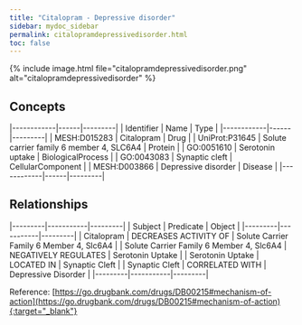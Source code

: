 ```yaml
---
title: "Citalopram - Depressive disorder"
sidebar: mydoc_sidebar
permalink: citalopramdepressivedisorder.html
toc: false 
---
```


{% include image.html file="citalopramdepressivedisorder.png" alt="citalopramdepressivedisorder" %}

## Concepts

|------------|------|---------|
| Identifier | Name | Type    |
|------------|------|---------|
| MESH:D015283 | Citalopram | Drug |
| UniProt:P31645 | Solute carrier family 6 member 4, SLC6A4 | Protein |
| GO:0051610 | Serotonin uptake | BiologicalProcess |
| GO:0043083 | Synaptic cleft | CellularComponent |
| MESH:D003866 | Depressive disorder | Disease |
|------------|------|---------|

## Relationships

|---------|-----------|---------|
| Subject | Predicate | Object  |
|---------|-----------|---------|
| Citalopram | DECREASES ACTIVITY OF | Solute Carrier Family 6 Member 4, Slc6A4 |
| Solute Carrier Family 6 Member 4, Slc6A4 | NEGATIVELY REGULATES | Serotonin Uptake |
| Serotonin Uptake | LOCATED IN | Synaptic Cleft |
| Synaptic Cleft | CORRELATED WITH | Depressive Disorder |
|---------|-----------|---------|

Reference: [https://go.drugbank.com/drugs/DB00215#mechanism-of-action](https://go.drugbank.com/drugs/DB00215#mechanism-of-action){:target="_blank"}